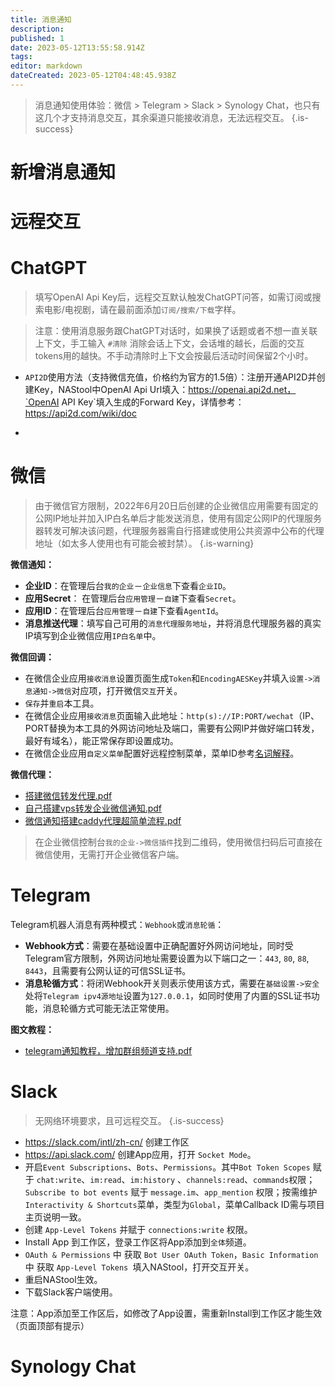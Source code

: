 ```yaml
---
title: 消息通知
description: 
published: 1
date: 2023-05-12T13:55:58.914Z
tags: 
editor: markdown
dateCreated: 2023-05-12T04:48:45.938Z
---
```


> 消息通知使用体验：微信 > Telegram > Slack > Synology Chat，也只有这几个才支持消息交互，其余渠道只能接收消息，无法远程交互。
{.is-success}

# 新增消息通知

# 远程交互

# ChatGPT

> 填写OpenAI Api Key后，远程交互默认触发ChatGPT问答，如需订阅或搜索电影/电视剧，请在最前面添加`订阅/搜索/下载`字样。

> 注意：使用消息服务跟ChatGPT对话时，如果换了话题或者不想一直关联上下文，手工输入 `#清除` 消除会话上下文，会话堆的越长，后面的交互tokens用的越快。不手动清除时上下文会按最后活动时间保留2个小时。

- `API2D`使用方法（支持微信充值，价格约为官方的1.5倍）：注册开通API2D并创建Key，NAStool中OpenAI Api Url填入：https://openai.api2d.net，`OpenAI API Key`填入生成的Forward Key，详情参考：https://api2d.com/wiki/doc

- 

# 微信

> 由于微信官方限制，2022年6月20日后创建的企业微信应用需要有固定的公网IP地址并加入IP白名单后才能发送消息，使用有固定公网IP的代理服务器转发可解决该问题，代理服务器需自行搭建或使用公共资源中公布的代理地址（如太多人使用也有可能会被封禁）。
{.is-warning}

**微信通知：**
- **企业ID**：在管理后台`我的企业`－`企业信息`下查看`企业ID`。
- **应用Secret**： 在管理后台`应用管理`－`自建`下查看`Secret`。
- **应用ID**：在管理后台`应用管理`－`自建`下查看`AgentId`。
- **消息推送代理**：填写自己可用的`消息代理服务地址`，并将消息代理服务器的真实IP填写到企业微信应用`IP白名单`中。

**微信回调：**
- 在微信企业应用`接收消息`设置页面生成`Token`和`EncodingAESKey`并填入`设置->消息通知->微信`对应项，打开微信`交互`开关。
- `保存`并`重启`本工具。
- 在微信企业应用`接收消息`页面输入此地址：`http(s)://IP:PORT/wechat`（IP、PORT替换为本工具的外网访问地址及端口，需要有公网IP并做好端口转发，最好有域名），能正常保存即设置成功。
- 在微信企业应用`自定义菜单`配置好远程控制菜单，菜单ID参考[名词解释](/名词解释#远程交互命令)。

**微信代理：**
- [搭建微信转发代理.pdf](/files/搭建微信转发代理_.pdf)
- [自己搭建vps转发企业微信通知.pdf](/files/自己搭建vps转发企业微信通知.pdf)
- [微信通知搭建caddy代理超简单流程.pdf](/files/微信通知搭建caddy代理超简单流程.pdf)

> 在企业微信控制台`我的企业->微信插件`找到二维码，使用微信扫码后可直接在微信使用，无需打开企业微信客户端。


# Telegram

Telegram机器人消息有两种模式：`Webhook`或`消息轮循`：
- **Webhook方式**：需要在基础设置中正确配置好外网访问地址，同时受Telegram官方限制，外网访问地址需要设置为以下端口之一：`443`, `80`, `88`, `8443`，且需要有公网认证的可信SSL证书。
- **消息轮循方式**：将闭Webhook开关则表示使用该方式，需要在`基础设置->安全`处将`Telegram ipv4源地址`设置为`127.0.0.1`，如同时使用了内置的SSL证书功能，消息轮循方式可能无法正常使用。

**图文教程：**
- [telegram通知教程，增加群组频道支持.pdf](/files/telegram通知教程，增加群组频道支持.pdf)

# Slack

> 无网络环境要求，且可远程交互。
{.is-success}

- https://slack.com/intl/zh-cn/ 创建工作区
- https://api.slack.com/ 创建App应用，打开 `Socket Mode`。
- 开启`Event Subscriptions`、`Bots`、`Permissions`。其中`Bot Token Scopes` 赋于 `chat:write`、`im:read`、`im:history` 、`channels:read`、`commands`权限；`Subscribe to bot events` 赋于 `message.im`、`app_mention` 权限；按需维护`Interactivity & Shortcuts`菜单，类型为`Global`，菜单Callback ID需与项目主页说明一致。
- 创建 `App-Level Tokens` 并赋于 `connections:write` 权限。
- Install App 到工作区，登录工作区将App添加到`全体`频道。
- `OAuth & Permissions` 中 获取 `Bot User OAuth Token`，`Basic Information` 中 获取 `App-Level Tokens `填入NAStool，打开交互开关。
- 重启NAStool生效。
- 下载Slack客户端使用。

注意：App添加至工作区后，如修改了App设置，需重新Install到工作区才能生效（页面顶部有提示）


# Synology Chat

